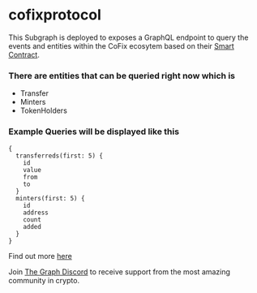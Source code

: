 # cofixprotocol

This Subgraph is deployed to exposes a GraphQL endpoint to query the events and entities within the CoFix ecosytem based on their [Smart Contract](https://etherscan.io/address/0x1a23a6BfBAdB59fa563008c0fB7cf96dfCF34Ea1). 

### There are entities that can be queried right now which is 
* Transfer
* Minters
* TokenHolders


### Example Queries will be displayed like this
```
{
  transferreds(first: 5) {
    id
    value
    from
    to
  }
  minters(first: 5) {
    id
    address
    count
    added
  }
}
```
Find out more [here](https://thegraph.com/explorer/subgraph/leader2704/cofix-protocol)

Join [The Graph Discord](https://discord.com/invite/vtvv7FP) to receive support from the most amazing community in crypto.
